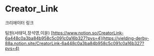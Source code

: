 # Creator_Link
크리에이터 링크

팀원(서태덕,장석영,이윤)
[https://www.notion.so/CreatorLink-6a448c0a3ba84b958c5c091c0a16b327?pvs=4](https://yielding-derby-88a.notion.site/CreatorLink-6a448c0a3ba84b958c5c091c0a16b327?pvs=4)
